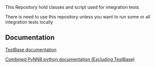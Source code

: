 
This Repository hold classes and script used for integration tests

There is need to use this repository unless you want to run some or all integration tests locally

Documentation
-------------
[TestBase documentation](https://spinnakertestbase.readthedocs.io/en/7.1.0)

[Combined PyNN8 python documentation (Excluding TestBase)](http://spinnakermanchester.readthedocs.io/en/7.1.0)

